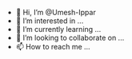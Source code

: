 - 👋 Hi, I’m @Umesh-Ippar
- 👀 I’m interested in ...
- 🌱 I’m currently learning ...
- 💞️ I’m looking to collaborate on ...
- 📫 How to reach me ...

<!---
Umesh-Ippar/Umesh-Ippar is a ✨ special ✨ repository because its `README.md` (this file) appears on your GitHub profile.
You can click the Preview link to take a look at your changes.
--->
